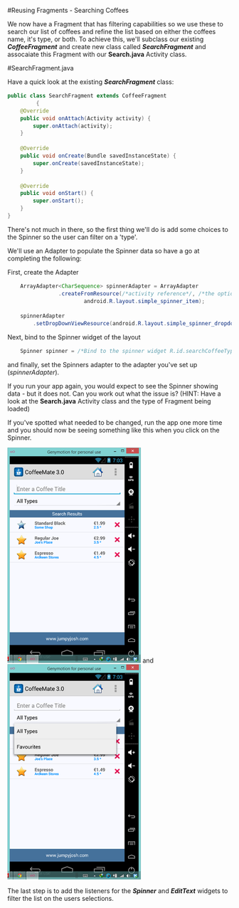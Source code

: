 #Reusing Fragments - Searching Coffees

We now have a Fragment that has filtering capabilities so we use these to search our list of coffees and refine the list based on either the coffees name, it's type, or both. To achieve this, we'll subclass our existing <b><i>CoffeeFragment</i></b> and create new class called <b><i>SearchFragment</i></b> and assocaiate this Fragment with our <b>Search.java</b> Activity class.

#SearchFragment.java

Have a quick look at the existing <b><i>SearchFragment</i></b> class:

~~~java
public class SearchFragment extends CoffeeFragment
		 {
	@Override
	public void onAttach(Activity activity) {
		super.onAttach(activity);
	}

	@Override
	public void onCreate(Bundle savedInstanceState) {
		super.onCreate(savedInstanceState);
	}

	@Override
	public void onStart() {
		super.onStart();
	}
}
~~~

There's not much in there, so the first thing we'll do is add some choices to the Spinner so the user can filter on a 'type'.

We'll use an Adapter to populate the Spinner data so have a go at completing the following:

First, create the Adapter

~~~java
	ArrayAdapter<CharSequence> spinnerAdapter = ArrayAdapter
				.createFromResource(/*activity reference*/, /*the options to display*/,
						android.R.layout.simple_spinner_item);

	spinnerAdapter
		.setDropDownViewResource(android.R.layout.simple_spinner_dropdown_item);
~~~

Next, bind to the Spinner widget of the layout

~~~java
	Spinner spinner = /*Bind to the spinner widget R.id.searchCoffeeTypeSpinner*/;
~~~

and finally, set the Spinners adapter to the adapter you've set up (<i>spinnerAdapter</i>).

If you run your app again, you would expect to see the Spinner showing data - but it does not. Can you work out what the issue is? (HINT: Have a look at the <b>Search.java</b> Activity class and the type of Fragment being loaded)

If you've spotted what needed to be changed, run the app one more time and you should now be seeing something like this when you click on the Spinner.

![](../img/lab0407.png) and ![](../img/lab0408.png)

The last step is to add the listeners for the <b><i>Spinner</i></b> and <b><i>EditText</i></b> widgets to filter the list on the users selections.